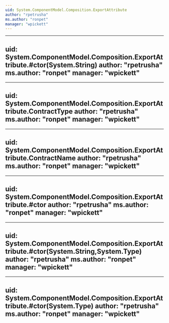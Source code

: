 ```yaml
---
uid: System.ComponentModel.Composition.ExportAttribute
author: "rpetrusha"
ms.author: "ronpet"
manager: "wpickett"
---
```


---
uid: System.ComponentModel.Composition.ExportAttribute.#ctor(System.String)
author: "rpetrusha"
ms.author: "ronpet"
manager: "wpickett"
---

---
uid: System.ComponentModel.Composition.ExportAttribute.ContractType
author: "rpetrusha"
ms.author: "ronpet"
manager: "wpickett"
---

---
uid: System.ComponentModel.Composition.ExportAttribute.ContractName
author: "rpetrusha"
ms.author: "ronpet"
manager: "wpickett"
---

---
uid: System.ComponentModel.Composition.ExportAttribute.#ctor
author: "rpetrusha"
ms.author: "ronpet"
manager: "wpickett"
---

---
uid: System.ComponentModel.Composition.ExportAttribute.#ctor(System.String,System.Type)
author: "rpetrusha"
ms.author: "ronpet"
manager: "wpickett"
---

---
uid: System.ComponentModel.Composition.ExportAttribute.#ctor(System.Type)
author: "rpetrusha"
ms.author: "ronpet"
manager: "wpickett"
---
